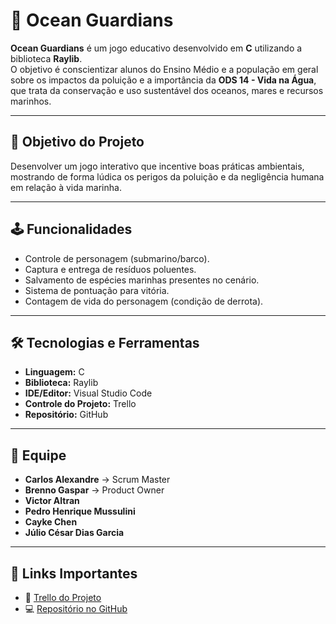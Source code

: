 # 🌊 Ocean Guardians

**Ocean Guardians** é um jogo educativo desenvolvido em **C** utilizando a biblioteca **Raylib**.  
O objetivo é conscientizar alunos do Ensino Médio e a população em geral sobre os impactos da poluição e a importância da **ODS 14 - Vida na Água**, que trata da conservação e uso sustentável dos oceanos, mares e recursos marinhos.

---

## 🎯 Objetivo do Projeto
Desenvolver um jogo interativo que incentive boas práticas ambientais, mostrando de forma lúdica os perigos da poluição e da negligência humana em relação à vida marinha.

---

## 🕹️ Funcionalidades
- Controle de personagem (submarino/barco).  
- Captura e entrega de resíduos poluentes.  
- Salvamento de espécies marinhas presentes no cenário.  
- Sistema de pontuação para vitória.  
- Contagem de vida do personagem (condição de derrota).  

---

## 🛠️ Tecnologias e Ferramentas
- **Linguagem:** C  
- **Biblioteca:** Raylib  
- **IDE/Editor:** Visual Studio Code  
- **Controle do Projeto:** Trello  
- **Repositório:** GitHub  

---

## 👥 Equipe
- **Carlos Alexandre** → Scrum Master  
- **Brenno Gaspar** → Product Owner  
- **Victor Altran**  
- **Pedro Henrique Mussulini**  
- **Cayke Chen**  
- **Júlio César Dias Garcia**  

---

## 🔗 Links Importantes
- 📌 [Trello do Projeto](https://trello.com/invite/b/68433d7121467f57c495b960/ATTIa8173ec74f200b713333c6041fff89e69F1A16B8/ocean-guardians-projeto-de-extensao-2)  
- 💻 [Repositório no GitHub](https://github.com/BrennoGaspar/OceanGuardians.git)